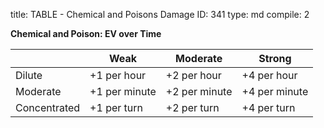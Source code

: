 title:          TABLE - Chemical and Poisons Damage
ID:             341
type:           md
compile:        2


**Chemical and Poison: EV over Time**

| 		| Weak		| Moderate		| Strong		|
| ------------------- | ------------------- | ------------------- | -------------------- |
| Dilute		| +1 per hour	| +2 per hour	| +4 per hour	|
| Moderate		| +1 per minute	| +2 per minute	| +4 per minute	|
| Concentrated	| +1 per turn	| +2 per turn	| +4 per turn	|